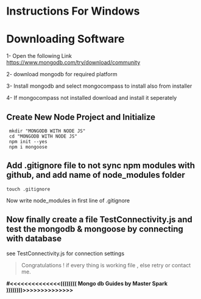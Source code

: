 # Instructions For Windows

# Downloading Software

1- Open the following Link
https://www.mongodb.com/try/download/community

2- download mongodb for required platform

3- Install mongodb and select mongocompass to install also from installer

4- If mongocompass not installed download and install it seperately

## Create New Node Project and Initialize

```
 mkdir "MONGODB WITH NODE JS"
 cd "MONGODB WITH NODE JS"
 npm init --yes
 npm i mongoose
```

## Add .gitignore file to not sync npm modules with github, and add name of node_modules folder

```
touch .gitignore
```
Now write node_modules in first line of .gitignore


## Now finally create a file TestConnectivity.js and test the mongodb & mongoose by connecting with database

see TestConnectivity.js for connection settings

> Congratulations ! if every thing is working file , else retry or contact me.

**#<<<<<<<<<<<<<<(((((((( Mongo db Guides by Master Spark ))))))))>>>>>>>>>>>>>>**